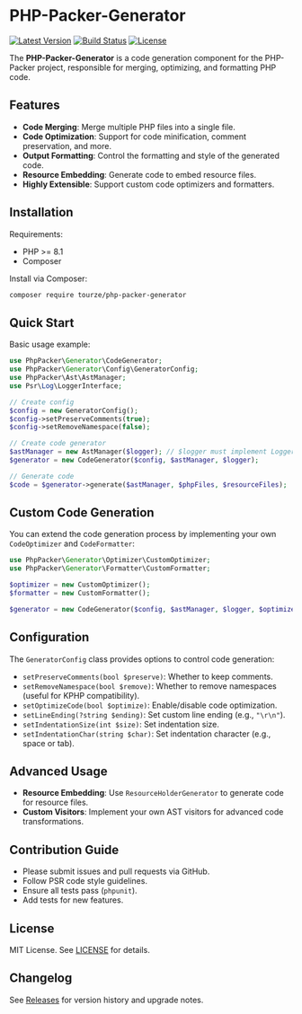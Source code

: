 # PHP-Packer-Generator

[![Latest Version](https://img.shields.io/packagist/v/tourze/php-packer-generator.svg)](https://packagist.org/packages/tourze/php-packer-generator)
[![Build Status](https://github.com/tourze/php-packer-generator/workflows/CI/badge.svg)](https://github.com/tourze/php-packer-generator/actions)
[![License](https://img.shields.io/badge/license-MIT-blue.svg)](LICENSE)

The **PHP-Packer-Generator** is a code generation component for the PHP-Packer project, responsible for merging, optimizing, and formatting PHP code.

## Features

- **Code Merging**: Merge multiple PHP files into a single file.
- **Code Optimization**: Support for code minification, comment preservation, and more.
- **Output Formatting**: Control the formatting and style of the generated code.
- **Resource Embedding**: Generate code to embed resource files.
- **Highly Extensible**: Support custom code optimizers and formatters.

## Installation

Requirements:

- PHP >= 8.1
- Composer

Install via Composer:

```bash
composer require tourze/php-packer-generator
```

## Quick Start

Basic usage example:

```php
use PhpPacker\Generator\CodeGenerator;
use PhpPacker\Generator\Config\GeneratorConfig;
use PhpPacker\Ast\AstManager;
use Psr\Log\LoggerInterface;

// Create config
$config = new GeneratorConfig();
$config->setPreserveComments(true);
$config->setRemoveNamespace(false);

// Create code generator
$astManager = new AstManager($logger); // $logger must implement LoggerInterface
$generator = new CodeGenerator($config, $astManager, $logger);

// Generate code
$code = $generator->generate($astManager, $phpFiles, $resourceFiles);
```

## Custom Code Generation

You can extend the code generation process by implementing your own `CodeOptimizer` and `CodeFormatter`:

```php
use PhpPacker\Generator\Optimizer\CustomOptimizer;
use PhpPacker\Generator\Formatter\CustomFormatter;

$optimizer = new CustomOptimizer();
$formatter = new CustomFormatter();

$generator = new CodeGenerator($config, $astManager, $logger, $optimizer, $formatter);
```

## Configuration

The `GeneratorConfig` class provides options to control code generation:

- `setPreserveComments(bool $preserve)`: Whether to keep comments.
- `setRemoveNamespace(bool $remove)`: Whether to remove namespaces (useful for KPHP compatibility).
- `setOptimizeCode(bool $optimize)`: Enable/disable code optimization.
- `setLineEnding(?string $ending)`: Set custom line ending (e.g., `"\r\n"`).
- `setIndentationSize(int $size)`: Set indentation size.
- `setIndentationChar(string $char)`: Set indentation character (e.g., space or tab).

## Advanced Usage

- **Resource Embedding**: Use `ResourceHolderGenerator` to generate code for resource files.
- **Custom Visitors**: Implement your own AST visitors for advanced code transformations.

## Contribution Guide

- Please submit issues and pull requests via GitHub.
- Follow PSR code style guidelines.
- Ensure all tests pass (`phpunit`).
- Add tests for new features.

## License

MIT License. See [LICENSE](LICENSE) for details.

## Changelog

See [Releases](https://github.com/tourze/php-packer-generator/releases) for version history and upgrade notes.
